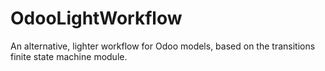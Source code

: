 # OdooLightWorkflow

An alternative, lighter workflow for Odoo models, based on the transitions finite state machine module.
